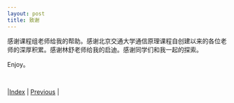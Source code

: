 ```yaml
---
layout: post
title: 致谢
---
```


感谢课程组老师给我的帮助。感谢北京交通大学通信原理课程自创建以来的各位老师的深厚积累。感谢林舒老师给我的启迪。感谢同学们和我一起的探索。

Enjoy。

<br/>

|[Index](./) | [Previous](5-7-msk) |
